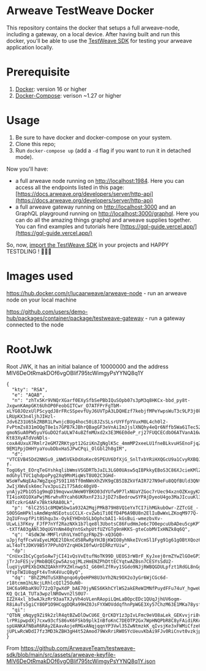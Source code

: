 # Arweave TestWeave Docker

This repository contains the docker that setups a full arweave-node, including a gateway, on a local device. After having built and run this docker, you'll be able to use the [TestWeave SDK](https://github.com/ArweaveTeam/testweave-sdk) for testing your arweave application locally. 

# Prerequisite 
1. [Docker](https://docs.docker.com/engine/install/): version 16 or higher 
2. [Docker-Compose](https://docs.docker.com/compose/install/): verison ~1.27 or higher 

# Usage

1. Be sure to have docker and docker-compose on your system. 
2. Clone this repo;
3. Run `docker-compose up` (add a `-d` flag if you want to run it in detached mode). 

Now you'll have: 

- a full arweave node running on [http://localhost:1984](http://localhost:1984). Here you can access all the endpoints listed in this page: [https://docs.arweave.org/developers/server/http-api](https://docs.arweave.org/developers/server/http-api)
- a full arweave gateway running on [http://localhost:3000](http://localhost:3000) and an GraphQL playground running on [http://localhost:3000/graphql](http://localhost:3000/graphql). Here you can do all the amazing things graphql and arweave supplies together. You can find examples and tutorials here [https://gql-guide.vercel.app/](https://gql-guide.vercel.app/) 


So, now, [import the TestWeave SDK](https://github.com/ArweaveTeam/testweave-sdk) in your projects and HAPPY TESTDLING ! 🖖🌋🚀 

# Images used

https://hub.docker.com/r/lucaarweave/arweave-node - run an arweave node on your local machine

https://github.com/users/demo-hub/packages/container/package/testweave-gateway - run a gateway connected to the node

<!-- ## Build and publish the Docker

1. Clone this repo
2. Merge everything but the .env file from here: [https://github.com/ArweaveTeam/gateway](https://github.com/ArweaveTeam/gateway)
3. Run a `docker-compose build`
4. Run a `docker-compose up`
5. Verify that everything works on your local environment. So, after having done 3. and 4. you should verify the followings: 
   1. Clone the TestWeave SDK repository [https://github.com/ArweaveTeam/testweave-sdk](https://github.com/ArweaveTeam/testweave-sdk);
   2. Go inside the TestWeave SDK dir, and run a `npm install` and then a `npm run test`;
   3. Now you should have some TXs inside your arweave-node;
   4. Go to https://localhost:3000/TXID that should display something like: "Arweave is the best web3-related thing out there!!!"
   5. Check out that the arweave-node works too. Navigate to http://localhost:1984/tx/TXID that should display the JSON info about the transaction
   6. If 4. and 5. above work, then the docker built and run properly
6. Stop the docker container by running `docker-compose down` or by presing ctrl+c
7. Run `docker images` and sign down the ID of the image having the name: "testweave-docker_gateway"
8. If you are not logged in docker, do it by running `docker login −−username=<USERNAME> −−email=<EMAIL ID>`
9. Assign to that image a tag that is relevant to your docker user and that increments the latest version you have published of the image. For instance, since my username is "lucaarweave", since the last version I have published was the "0.0.1", and since my image ID is "e61546b17694" I have to run: `docker tag e61546b17694 lucaarweave/testweave-docker:0.0.2`
10. Publish the docker on docker-hub by running `docker push <user−name>/image−name`. For instance, for the example in 9. yous should run `docker push lucaarweave/testweave-docker:0.0.2`
11. To verify that everything worked properly: 
    1.  firstly clean your docker local system by running: `docker system prune` and `docker volume prune`
    2.  pull the image that you have published in 10. by running `docker pull <user−name>/image−name`. For instance, for the example in 9. you should run `docker pull lucaarweave/testweave-docker:0.0.2`
    3.  After the image is downloaded run `docker run <user−name>/image−name`, for instance -->

# RootJwk
Root JWK, it has an initial balance of 10000000 and the address MlV6DeOtRmakDOf6vgOBlif795tcWimgyPsYYNQ8q1Y

```
{
  "kty": "RSA",
  "e": "AQAB",
  "n": "zhTx5Kr9VNQrXGarf0EXySfbSePBbIQuSOpb07s3pM3q8HKCx-bbd_py8t-JxgwnKAmpGKt6UhOP0FeobGITCwr_O7ATFPrFgTbM-xLYG0JOzxUlPScyqdJ8rFRcSSpevfUyJ6UVTpA3LDQHEzf7kebjfMPeYwpsWuT3c9LP3j0kyPDOBini-LRUpKX3n4ljhJIHzl-Jdv6Z31U65kZRBR1LPwnjcBUg4hoc50i8JZsSLsrUYFfpYVuxM0L4ch0l2-FvPtmZs831mOQgT8e1s7GPB7kJBhrQBagGF3eVnAiImJjslXNQhy4eQr6Nffb5Wa61Tec52LX5-gmoNSuA0PW5yuYGuDO2faULW74u8ZfmMUxd2x3E3M6E0deP_rj27FUQCECdbO6ATVanA16wnW7MrySu2m-Kt83XyATdVoNDls-coxA4UxuX7Rmlr2eGM7ZRKtypt12GziKnZgNglK5c_4mmMP2xeeLU1fneBLkvuHSEnoFjqZnAaI0ei6pW8Jy3k8txI5MucaRkXdPOhCm3Nwj8B9rBAh0hU64NVVb7C28Gz8LCwZkRhtGRY_v2vzcS0DaomK2G63vyQMKx3VUc9_RnkxcI6bwy6xG2GBEjpV8tHxXgw8zGc53_8EMo-9EM1PpjOHHYyaYoubDbxHaSJPwCPqi_OlGbl2h8gIM",
  "d": "VTCEVB45Dd2NNSu9_iNW5VEkDdXoKec0SPEUV6DfXjG_SnlTxbYRiHXQGcU9a1CvyRXBQJD2RkKO4zWxSmh6bci0fKSLJtOJXKJeNvXxvsb41BLuK2ruPxRjdEuFQLuSoZzgCFJuTeVA4XV6bT_pr0UOSg-f-TogU6yt_EOrqTeGYshkqlibWmsVSGDRTbJaIL3LG00UAsw5qIBPkkyEBoS3C86XJcieKMlZpGRFXphNemlfRJpiv9vLEyE-mdGhylTVC1qhdpoPyg2Xq9MnMiqWsT8U02C3GHd-WSoWfwNqEAa7WgZqxg7S9I1X6Tf0mNWnXhZVK9gCB5IBZkVfAIR727N9eFu8QQfBUld3QNtT-JwIjXWvEsk6mc7vx3puiZiT75Adc40gV0-ynAjy2Pb1O51g9mqD19mqvwxUWeW0YBKO03dYUfw9P7lxNUaYZGoc7rUec94xznOZKxgyKXwGGPe1tROMVBZf3Ewv0yrsB6YmDXQVv1p9MHiJ6pd4iXfeyvZjzCAqwUUukMKC6C38KlVLhS_PvX1V4ebDmmfbhlQTwLyJIcL1fxrHDyOVA8ued-TI4ioXO1OXaPwjM6rwhvRYcah6UKRxnF23iJjDZ7sBedrowSYPAjDyeoU4go3MaJIcuuKl3wIrvBe-K8TczkrG4AFx7BktkRA80Lk",
  "p": "6lC25S1c8MQWSbw1a932A2MqjPMkB79H8VQ1eYxTCI7ihMGkubOwr-ZZTcGE_-S0O5GmHPklsAmdWqnNSEotuiCCLX-cvZwbiTi0EfD4P6A9BU8n2ElIuBwWxLZKoqM977Q-2qIUFnvpfPit8Shqu3x-OykEYHDnbSLbOphcbAI1-kGsBui-wmezbvXv-ULwLi3FKey_FJfP7nYf2RazNXk1b7lqe8l3UbotsC86FudHmJe6c7O0epcuUbADeu5cpKPTzf0CMJVsW152KWOc--tXTfA03gANl30qUGYnNm40qYntGxhpUtfUZYGTg9nHKKS-gteCobMVIxHNZk8q6Q",
  "q": "4SdWJW-MMFlrUhVLYmOTgzFNpZ9-xQ3GQ0-uJpjfqfFcwVaEyeLMQE2lDknCd58RwRpYHJBjKWIO8yhNkeIVcmSl1Fyg91g61gOBtXQoz6JQm5K9y2snGlj4BC4nQdP39dCdg7xjiRMa9nwEFnxL8hNN27xDq2n81F3VsFqG3VmXY5YMnALUjkNCVOZM_0h8L2RrOCLroKu_NI6WV1LIaAKe7y99ZiOsQl5MMjwp12n4ea_U7l_Oyp2NlEsp5idbYa1TrC8LOWOn80jgM_iE3DrxAB5JKuI8vx_A7Jrral-aLT4oTtJDKV9B5Y7PPuhDYZrqHOkI0fwUrDIRRzYUiw",
  "dp": "CnUxxIbCyCgoSoAw7jCI41vQsVvEtufNoTK99D_UEOS3rW8rF_KyJxej0rmZYwZlGOeGP3LLQNEdCcfcVqag5da_mKJCb6ABBp3WQ5q6qbRQJOWEhL24licCySLNr_aTNBiaWY20UdCT-jTrJoFESjvjMmbBQECpw5AzsqjMLzHmENZPhDttECYqtwAZBsn7CESYsSdU2-luqVjyUPEXbIKNZQAkhYPXZHlnwp5I_G60HlZfRvy1SGdo9NJjRWBQGDULpfzt1RdGL8nGglBk2EWHrv3Sjjn4YVN_yPjWNTKz_QEf6P6s7LqfSyx-VfspTWIU8qgFt4vTnK4VucQ8yQ",
  "dq": "BhZ2MdTuSXBhgnqo6yQeHPH8U3oYh2Nz9OX2o3yGr6WjCGc6d-r18tcmm1hLNcjLRhlcQIl25OuN0-1HC6a9RbaK9U772zQ7gwXdP_bAE70jyNES6KkhCYlWS2akEReWIMNfPuydFFu74uY_hgweUZFMDaDtg3j-KQ_Qc1A_TUTa3wpzlNROwvn2lS0U7-IZ2X4xl_b5wAJkzRr93aaTXJyVh4oVLenRAopiLQmLaBOpcEDc1QUqJjhUV6ogm-R8iAuTs5giCY80P1O9HCqgDQRa99HZ0JsFYXWOVddqfhnPpWGE3Xy57ChzM63E1MKa78ysf9OdNXBHbtB7vx0rOQ",
  "qi": "QTbN_oNqyg9Zi9k2zlR4qtBZwDlDwCU6E_QrCKDY1z3pIvLFmc9eVO8aLek_GEKvvjri8voEctK-lrPRipwpdXj7cxw93cfS86vK6FSkb9plkInBfoKnC7DEOTP2Gx7WpHNQPbR8C8yFAidiRKc7lqgvRSh0LvWBzZ-spUANKAfNBaR6RAy2EAavAojeRMGxANqjqqnYP3Vwl35ZwNtmzkK_qIvsjKe3xFWMiCfzeFatunV2xUhJNrenoBoNp4z_66Xu-jUPLwRcWDdI7fz3MD3kZBH3gH4t52Amod79WxRriRW0SYcUeuvKbAi9FJv0RiCnvt0vzkjpF0XtukyHIg"
}
```

From https://github.com/ArweaveTeam/testweave-sdk/blob/main/src/assets/arweave-keyfile-MlV6DeOtRmakDOf6vgOBlif795tcWimgyPsYYNQ8q1Y.json
